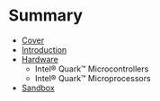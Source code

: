 # Summary

* [Cover](README.md)
* [Introduction](documentation/Introduction.md)
* [Hardware](documentation/Hardware.md)
   * Intel® Quark™ Microcontrollers
   * Intel® Quark™ Microprocessors
* [Sandbox](documentation/Sandbox.md)

